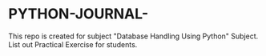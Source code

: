 # PYTHON-JOURNAL-
This repo is created for subject "Database Handling Using Python" Subject. List out Practical Exercise for students.
